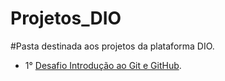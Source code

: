 # Projetos_DIO

#Pasta destinada aos projetos da plataforma DIO.

* 1° [Desafio Introdução ao Git e GitHub](https://github.com/johnwesleysa/Projetos_DIO/tree/main/Desafio%20Introdu%C3%A7%C3%A3o%20Git%20e%20GitHub).
